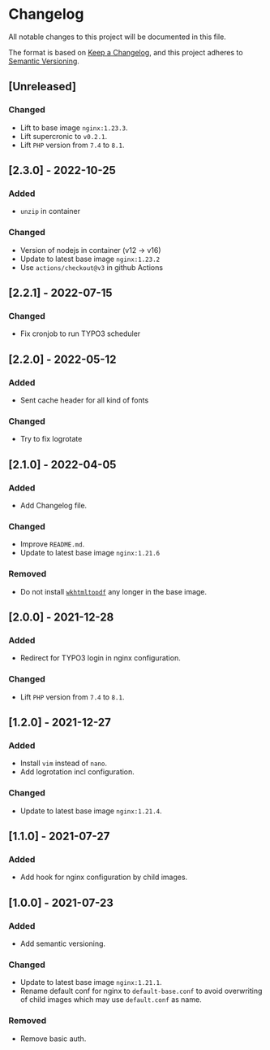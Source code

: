 # Changelog
All notable changes to this project will be documented in this file.

The format is based on [Keep a Changelog](https://keepachangelog.com/en/1.0.0/),
and this project adheres to [Semantic Versioning](https://semver.org/spec/v2.0.0.html).

## [Unreleased]
### Changed
- Lift to base image `nginx:1.23.3`.
- Lift supercronic to `v0.2.1`.
- Lift `PHP` version from `7.4` to `8.1`.

## [2.3.0] - 2022-10-25
### Added
- `unzip` in container

### Changed
- Version of nodejs in container (v12 -> v16)
- Update to latest base image `nginx:1.23.2`
- Use `actions/checkout@v3` in github Actions

## [2.2.1] - 2022-07-15
### Changed
- Fix cronjob to run TYPO3 scheduler

## [2.2.0] - 2022-05-12
### Added
- Sent cache header for all kind of fonts

### Changed
- Try to fix logrotate

## [2.1.0] - 2022-04-05
### Added
- Add Changelog file.

### Changed
- Improve `README.md`.
- Update to latest base image `nginx:1.21.6`

### Removed
- Do not install [`wkhtmltopdf`](https://github.com/wkhtmltopdf/wkhtmltopdf) any longer in the base image.

## [2.0.0] - 2021-12-28
### Added
- Redirect for TYPO3 login in nginx configuration.

### Changed
- Lift `PHP` version from `7.4` to `8.1`.

## [1.2.0] - 2021-12-27
### Added
- Install `vim` instead of `nano`.
- Add logrotation incl configuration.

### Changed
- Update to latest base image `nginx:1.21.4`.

## [1.1.0] - 2021-07-27
### Added
- Add hook for nginx configuration by child images.

## [1.0.0] - 2021-07-23
### Added
- Add semantic versioning.

### Changed
- Update to latest base image `nginx:1.21.1`.
- Rename default conf for nginx to `default-base.conf` to avoid overwriting of child images which may use `default.conf` as name.

### Removed
- Remove basic auth.
